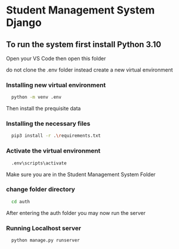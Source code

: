 # Student Management System Django

<h2> To run the system first install Python 3.10 </h2>
<p> Open your VS Code then open this folder <p>

do not clone the .env folder instead create a new virtual environment

<h3>Installing new virtual environment</h3>

```bash
  python -m venv .env
```

Then install the prequisite data

<h3>Installing the necessary files</h3>

```bash
  pip3 install -r .\requirements.txt
```

<h3>Activate the virtual environment</h3>

```bash
  .env\scripts\activate
```

<p> Make sure you are in the Student Management System Folder </p>

<h3>change folder directory</h3>

```bash
  cd auth
```

<p>After entering the auth folder you may now run the server</p>

<h3>Running Localhost server</h3>

```
  python manage.py runserver
```
